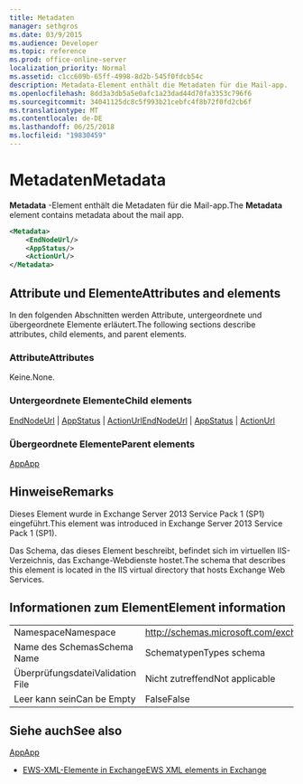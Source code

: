 ```yaml
---
title: Metadaten
manager: sethgros
ms.date: 03/9/2015
ms.audience: Developer
ms.topic: reference
ms.prod: office-online-server
localization_priority: Normal
ms.assetid: c1cc609b-65ff-4998-8d2b-545f0fdcb54c
description: Metadata-Element enthält die Metadaten für die Mail-app.
ms.openlocfilehash: 8dd3a3db5a5e0afc1a23dad44d70fa3353c796f6
ms.sourcegitcommit: 34041125dc8c5f993b21cebfc4f8b72f0fd2cb6f
ms.translationtype: MT
ms.contentlocale: de-DE
ms.lasthandoff: 06/25/2018
ms.locfileid: "19830459"
---
```

# <a name="metadata"></a><span data-ttu-id="01633-103">Metadaten</span><span class="sxs-lookup"><span data-stu-id="01633-103">Metadata</span></span>

<span data-ttu-id="01633-104">**Metadata** -Element enthält die Metadaten für die Mail-app.</span><span class="sxs-lookup"><span data-stu-id="01633-104">The **Metadata** element contains metadata about the mail app.</span></span> 
  
```XML
<Metadata>
    <EndNodeUrl/>
    <AppStatus/>
    <ActionUrl/>
</Metadata>
```

## <a name="attributes-and-elements"></a><span data-ttu-id="01633-105">Attribute und Elemente</span><span class="sxs-lookup"><span data-stu-id="01633-105">Attributes and elements</span></span>

<span data-ttu-id="01633-106">In den folgenden Abschnitten werden Attribute, untergeordnete und übergeordnete Elemente erläutert.</span><span class="sxs-lookup"><span data-stu-id="01633-106">The following sections describe attributes, child elements, and parent elements.</span></span>
  
### <a name="attributes"></a><span data-ttu-id="01633-107">Attribute</span><span class="sxs-lookup"><span data-stu-id="01633-107">Attributes</span></span>

<span data-ttu-id="01633-108">Keine.</span><span class="sxs-lookup"><span data-stu-id="01633-108">None.</span></span>
  
### <a name="child-elements"></a><span data-ttu-id="01633-109">Untergeordnete Elemente</span><span class="sxs-lookup"><span data-stu-id="01633-109">Child elements</span></span>

<span data-ttu-id="01633-110">[EndNodeUrl](endnodeurl.md) | [AppStatus](appstatus-ex15websvcsotherref.md) | [ActionUrl](actionurl.md)</span><span class="sxs-lookup"><span data-stu-id="01633-110">[EndNodeUrl](endnodeurl.md) | [AppStatus](appstatus-ex15websvcsotherref.md) | [ActionUrl](actionurl.md)</span></span>
  
### <a name="parent-elements"></a><span data-ttu-id="01633-111">Übergeordnete Elemente</span><span class="sxs-lookup"><span data-stu-id="01633-111">Parent elements</span></span>

[<span data-ttu-id="01633-112">App</span><span class="sxs-lookup"><span data-stu-id="01633-112">App</span></span>](app.md)
  
## <a name="remarks"></a><span data-ttu-id="01633-113">Hinweise</span><span class="sxs-lookup"><span data-stu-id="01633-113">Remarks</span></span>

<span data-ttu-id="01633-114">Dieses Element wurde in Exchange Server 2013 Service Pack 1 (SP1) eingeführt.</span><span class="sxs-lookup"><span data-stu-id="01633-114">This element was introduced in Exchange Server 2013 Service Pack 1 (SP1).</span></span>
  
<span data-ttu-id="01633-115">Das Schema, das dieses Element beschreibt, befindet sich im virtuellen IIS-Verzeichnis, das Exchange-Webdienste hostet.</span><span class="sxs-lookup"><span data-stu-id="01633-115">The schema that describes this element is located in the IIS virtual directory that hosts Exchange Web Services.</span></span>
  
## <a name="element-information"></a><span data-ttu-id="01633-116">Informationen zum Element</span><span class="sxs-lookup"><span data-stu-id="01633-116">Element information</span></span>

|||
|:-----|:-----|
|<span data-ttu-id="01633-117">Namespace</span><span class="sxs-lookup"><span data-stu-id="01633-117">Namespace</span></span>  <br/> | http://schemas.microsoft.com/exchange/services/2006/types  <br/> |
|<span data-ttu-id="01633-118">Name des Schemas</span><span class="sxs-lookup"><span data-stu-id="01633-118">Schema Name</span></span>  <br/> |<span data-ttu-id="01633-119">Schematypen</span><span class="sxs-lookup"><span data-stu-id="01633-119">Types schema</span></span>  <br/> |
|<span data-ttu-id="01633-120">Überprüfungsdatei</span><span class="sxs-lookup"><span data-stu-id="01633-120">Validation File</span></span>  <br/> |<span data-ttu-id="01633-121">Nicht zutreffend</span><span class="sxs-lookup"><span data-stu-id="01633-121">Not applicable</span></span>  <br/> |
|<span data-ttu-id="01633-122">Leer kann sein</span><span class="sxs-lookup"><span data-stu-id="01633-122">Can be Empty</span></span>  <br/> |<span data-ttu-id="01633-123">False</span><span class="sxs-lookup"><span data-stu-id="01633-123">False</span></span>  <br/> |
   
## <a name="see-also"></a><span data-ttu-id="01633-124">Siehe auch</span><span class="sxs-lookup"><span data-stu-id="01633-124">See also</span></span>



[<span data-ttu-id="01633-125">App</span><span class="sxs-lookup"><span data-stu-id="01633-125">App</span></span>](app.md)


- [<span data-ttu-id="01633-126">EWS-XML-Elemente in Exchange</span><span class="sxs-lookup"><span data-stu-id="01633-126">EWS XML elements in Exchange</span></span>](ews-xml-elements-in-exchange.md)

